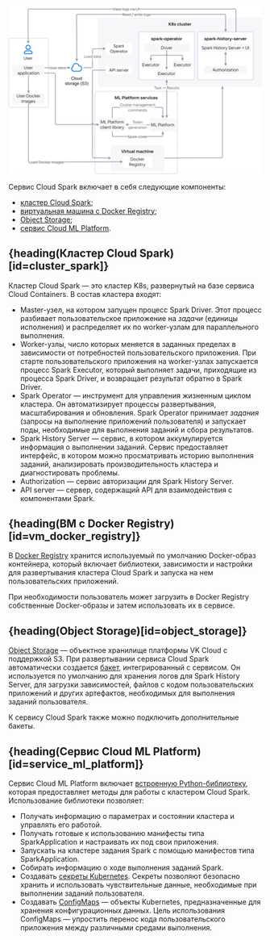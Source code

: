 ![Архитектура сервиса](./assets/components_scheme.png)

Сервис Cloud Spark включает в себя следующие компоненты:

- [кластер Cloud Spark](#cluster_spark);
- [виртуальная машина с Docker Registry](#vm_docker_registry);
- [Object Storage](#object_storage);
- [сервис Cloud ML Platform](#service_ml_platform).

## {heading(Кластер Cloud Spark)[id=cluster_spark]}

Кластер Cloud Spark — это кластер K8s, развернутый на базе сервиса Cloud Containers. В состав кластера входят:

- Master-узел, на котором запущен процесс Spark Driver. Этот процесс разбивает пользовательское приложение на *задачи* (единицы исполнения) и распределяет их по worker-узлам для параллельного выполнения.
- Worker-узлы, число которых меняется в заданных пределах в зависимости от потребностей пользовательского приложения. При старте пользовательского приложения на worker-узлах запускается процесс Spark Executor, который выполняет задачи, приходящие из процесса Spark Driver, и возвращает результат обратно в Spark Driver.
- Spark Operator — инструмент для управления жизненным циклом кластера. Он автоматизирует процессы развертывания, масштабирования и обновления. Spark Operator принимает *задания* (запросы на выполнение приложений пользователя) и запускает поды, необходимые для выполнения заданий и сбора результатов.
- Spark History Server — сервис, в котором аккумулируется информация о выполнении заданий. Сервис предоставляет интерфейс, в котором можно просматривать историю выполнения заданий, анализировать производительность кластера и диагностировать проблемы.
- Authorization — сервис авторизации для Spark History Server.
- API server — сервер, содержащий API для взаимодействия с компонентами Spark.

## {heading(ВМ с Docker Registry)[id=vm_docker_registry]}

В [Docker Registry](/ru/kubernetes/k8s/instructions/addons/advanced-installation/install-advanced-registry) хранится используемый по умолчанию Docker-образ контейнера, который включает библиотеки, зависимости и настройки для развертывания кластера Cloud Spark и запуска на нем пользовательских приложений.

При необходимости пользователь может загрузить в Docker Registry собственные Docker-образы и затем использовать их в сервисе.

## {heading(Object Storage)[id=object_storage]}

[Object Storage](/ru/storage/s3) — объектное хранилище платформы VK Cloud с поддержкой S3. При развертывании сервиса Cloud Spark автоматически создается [бакет](/ru/storage/s3/reference#baket), интегрированный с сервисом. Он используется по умолчанию для хранения логов для Spark History Server, для загрузки зависимостей, файлов с кодом пользовательских приложений и других артефактов, необходимых для выполнения заданий пользователя.

К сервису Cloud Spark также можно подключить дополнительные бакеты.

## {heading(Сервис Cloud ML Platform)[id=service_ml_platform]}

Сервис Cloud ML Platform включает [встроенную Python-библиотеку](../../ml-platform-library), которая предоставляет методы для работы с кластером Cloud Spark. Использование библиотеки позволяет:

- Получать информацию о параметрах и состоянии кластера и управлять его работой.
- Получать готовые к использованию манифесты типа SparkApplication и настраивать их под свои приложения.
- Запускать на кластере задания Spark с помощью манифестов типа SparkApplication.
- Собирать информацию о ходе выполнения заданий Spark.
- Создавать [секреты Kubernetes](https://kubernetes.io/docs/concepts/configuration/secret/). Секреты позволяют безопасно хранить и использовать чувствительные данные, необходимые при выполнении заданий пользователя.
- Создавать [ConfigMaps](https://kubernetes.io/docs/concepts/configuration/configmap/) — объекты Kubernetes, предназначенные для хранения конфигурационных данных. Цель использования ConfigMaps — упростить перенос кода пользовательского приложения между различными средами выполнения.

